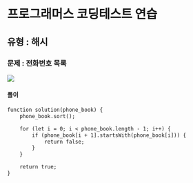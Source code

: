 # 프로그래머스 코딩테스트 연습

## 유형 : 해시

### 문제 : 전화번호 목록

![](https://velog.velcdn.com/images/kkb4363/post/b021bdca-15bc-4943-a5e4-e98455af1273/image.PNG)

#### 풀이

```1
function solution(phone_book) {
    phone_book.sort();

    for (let i = 0; i < phone_book.length - 1; i++) {
        if (phone_book[i + 1].startsWith(phone_book[i])) {
            return false;
        }
    }

    return true;
}
```
